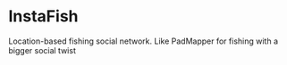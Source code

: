 # InstaFish
Location-based fishing social network. Like PadMapper for fishing with a bigger social twist
